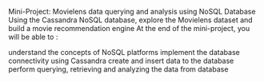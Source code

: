 Mini-Project: Movielens data querying and analysis using NoSQL Database
Using the Cassandra NoSQL database, explore the Movielens dataset and build a movie recommendation engine
At the end of the mini-project, you will be able to :

understand the concepts of NoSQL platforms
implement the database connectivity using Cassandra
create and insert data to the database
perform querying, retrieving and analyzing the data from database
